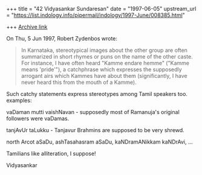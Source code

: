 +++
title = "42 Vidyasankar Sundaresan"
date = "1997-06-05"
upstream_url = "https://list.indology.info/pipermail/indology/1997-June/008385.html"

+++
[Archive link](https://list.indology.info/pipermail/indology/1997-June/008385.html)


On Thu, 5 Jun 1997, Robert Zydenbos wrote:

> In Karnataka, stereotypical images about the other group are often
> summarized in short rhymes or puns on the name of the other caste. For
> instance, I have often heard "Kamme endare hemme" ("Kamme means 'pride'"), a
> catchphrase which expresses the supposedly arrogant airs which Kammes have
> about them (significantly, I have never heard this from the mouth of a Kamme).

Such catchy statements express stereotypes among Tamil speakers too.
examples:

vaDaman mutti vaishNavan - supposedly most of Ramanuja's original
followers were vaDamas. 

tanjAvUr taLukku - Tanjavur Brahmins are supposed to be very shrewd.

north Arcot aSaDu, ashTasahasram aSaDu, kaNDramANikkam kaNDrAvi, ...

Tamilians like alliteration, I suppose!

Vidyasankar





